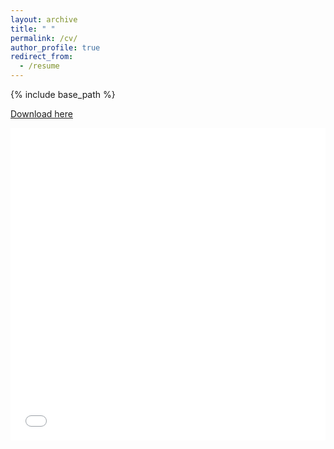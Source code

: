 ```yaml
---
layout: archive
title: " "
permalink: /cv/
author_profile: true
redirect_from:
  - /resume
---
```

{% include base_path %}

[Download here](/files/Matthias_Dogbatsey-CV_2025.pdf)

<iframe src="/files/Matthias_Dogbatsey-CV_2025.pdf" width="100%" height="500" frameborder="no" border="0" marginwidth="0" marginheight="0"></iframe>
